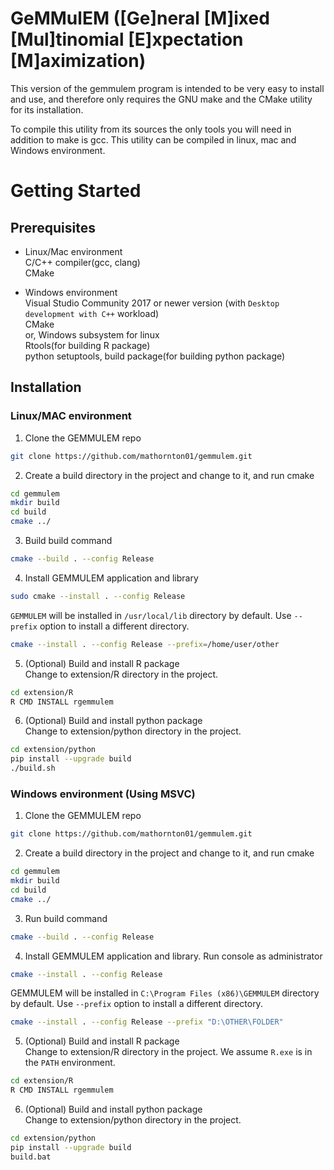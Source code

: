 # GeMMulEM (\[Ge\]neral \[M\]ixed \[Mul\]tinomial \[E\]xpectation \[M\]aximization)

This version of the gemmulem program is intended to be very easy to install and use, and therefore only
requires the GNU make and the CMake utility for its installation. 

To compile this utility from its sources the only tools you will need in addition to make is gcc. 
This utility can be compiled in linux, mac and Windows environment.


# Getting Started

## Prerequisites

- Linux/Mac environment  
  C/C++ compiler(gcc, clang)  
  CMake  

- Windows environment  
  Visual Studio Community 2017 or newer version (with `Desktop development with C++` workload)  
  CMake  
  or, Windows subsystem for linux  
  Rtools(for building R package)  
  python setuptools, build package(for building python package)

## Installation

### Linux/MAC environment
1. Clone the GEMMULEM repo
```bash
git clone https://github.com/mathornton01/gemmulem.git
```

2. Create a build directory in the project and change to it, and run cmake
```bash
cd gemmulem
mkdir build
cd build
cmake ../
```

3. Build build command
```bash
cmake --build . --config Release
```

4. Install GEMMULEM application and library
```bash
sudo cmake --install . --config Release
```
`GEMMULEM` will be installed in `/usr/local/lib` directory by default. Use `--prefix` option to install a different directory.
```bash
cmake --install . --config Release --prefix=/home/user/other
```

5. (Optional) Build and install R package  
Change to extension/R directory in the project.
```bash
cd extension/R
R CMD INSTALL rgemmulem
```

6. (Optional) Build and install python package  
Change to extension/python directory in the project.
```bash
cd extension/python
pip install --upgrade build
./build.sh
```


### Windows environment (Using MSVC)
1. Clone the GEMMULEM repo
```bash
git clone https://github.com/mathornton01/gemmulem.git
```

2. Create a build directory in the project and change to it, and run cmake
```bash
cd gemmulem
mkdir build
cd build
cmake ../
```

3. Run build command
```bash
cmake --build . --config Release
```

4. Install GEMMULEM application and library. Run console as administrator
```bash
cmake --install . --config Release
```
GEMMULEM will be installed in `C:\Program Files (x86)\GEMMULEM` directory by default. Use `--prefix` option to install a different directory.
```bash
cmake --install . --config Release --prefix "D:\OTHER\FOLDER"
```

5. (Optional) Build and install R package  
Change to extension/R directory in the project. We assume `R.exe` is in the `PATH` environment.
```bash
cd extension/R
R CMD INSTALL rgemmulem
```

6. (Optional) Build and install python package  
Change to extension/python directory in the project.
```bash
cd extension/python
pip install --upgrade build
build.bat
```

